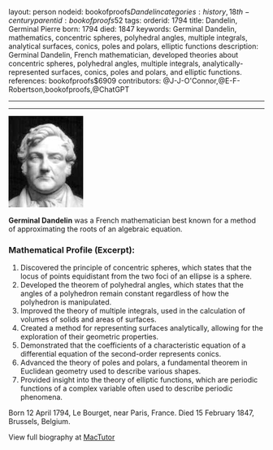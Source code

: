 layout: person
nodeid: bookofproofs$Dandelin
categories: history,18th-century
parentid: bookofproofs$52
tags: 
orderid: 1794
title: Dandelin, Germinal Pierre
born: 1794
died: 1847
keywords: Germinal Dandelin, mathematics, concentric spheres, polyhedral angles, multiple integrals, analytical surfaces, conics, poles and polars, elliptic functions
description: Germinal Dandelin, French mathematician, developed theories about concentric spheres, polyhedral angles, multiple integrals, analytically-represented surfaces, conics, poles and polars, and elliptic functions.
references: bookofproofs$6909
contributors: @J-J-O'Connor,@E-F-Robertson,bookofproofs,@ChatGPT

---



---

![Dandelin.jpg](https://github.com/bookofproofs/bookofproofs.github.io/blob/main/_sources/_assets/images/portraits/Dandelin.jpg?raw=true)

**Germinal Dandelin** was a French mathematician best known for a method of approximating the roots of an algebraic equation.

### Mathematical Profile (Excerpt):
1. Discovered the principle of concentric spheres, which states that the locus of points equidistant from the two foci of an ellipse is a sphere. 
2. Developed the theorem of polyhedral angles, which states that the angles of a polyhedron remain constant regardless of how the polyhedron is manipulated. 
3. Improved the theory of multiple integrals, used in the calculation of volumes of solids and areas of surfaces. 
4. Created a method for representing surfaces analytically, allowing for the exploration of their geometric properties. 
5. Demonstrated that the coefficients of a characteristic equation of a differential equation of the second-order represents conics.
6. Advanced the theory of poles and polars, a fundamental theorem in Euclidean geometry used to describe various shapes. 
7. Provided insight into the theory of elliptic functions, which are periodic functions of a complex variable often used to describe periodic phenomena.

Born 12 April 1794, Le Bourget, near Paris, France. Died 15 February 1847, Brussels, Belgium.

View full biography at [MacTutor](https://mathshistory.st-andrews.ac.uk/Biographies/Dandelin/)
